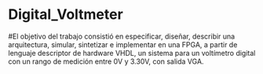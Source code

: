 # Digital_Voltmeter

#El objetivo del trabajo consistió en especificar, diseñar, describir una arquitectura, simular, sintetizar e implementar en una FPGA, a partir de lenguaje descriptor de hardware VHDL, un sistema para un voltímetro digital con un rango de medición entre 0V y 3.30V, con salida VGA. 
